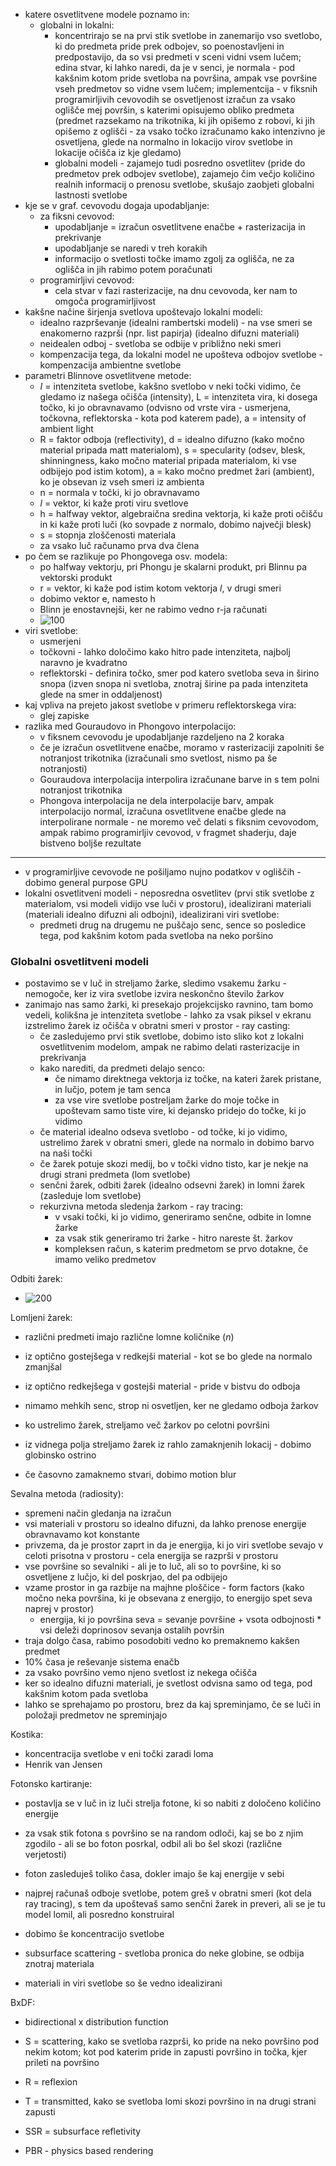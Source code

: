 - katere osvetlitvene modele poznamo in:
	- globalni in lokalni:
		- koncentrirajo se na prvi stik svetlobe in zanemarijo vso svetlobo, ki do predmeta pride prek odbojev, so poenostavljeni in predpostavijo, da so vsi predmeti v sceni vidni vsem lučem; edina stvar, ki lahko naredi, da je v senci, je normala - pod kakšnim kotom pride svetloba na površina, ampak vse površine vseh predmetov so vidne vsem lučem; implementcija - v fiksnih programirljivih cevovodih se osvetljenost izračun za vsako oglišče mej površin, s katerimi opisujemo obliko predmeta (predmet razsekamo na trikotnika, ki jih opišemo z robovi, ki jih opišemo z oglišči - za vsako točko izračunamo kako intenzivno je osvetljena, glede na normalno in lokacijo virov svetlobe in lokacije očišča iz kje gledamo)
		- globalni modeli - zajamejo tudi posredno osvetlitev (pride do predmetov prek odbojev svetlobe), zajamejo čim večjo količino realnih informacij o prenosu svetlobe, skušajo zaobjeti globalni lastnosti svetlobe
- kje se v graf. cevovodu dogaja upodabljanje:
	- za fiksni cevovod:
		- upodabljanje = izračun osvetlitvene enačbe + rasterizacija in prekrivanje
		- upodabljanje se naredi v treh korakih
		- informacijo o svetlosti točke imamo zgolj za oglišča, ne za oglišča in jih rabimo potem poračunati
	- programirljivi cevovod:
		- cela stvar v fazi rasterizacije, na dnu cevovoda, ker nam to omgoča programirljivost
- kakšne načine širjenja svetlova upoštevajo lokalni modeli:
	- idealno razprševanje (idealni rambertski modeli) - na vse smeri se enakomerno razprši (npr. list papirja) (idealno difuzni materiali)
	- neidealen odboj - svetloba se odbije v približno neki smeri
	- kompenzacija tega, da lokalni model ne upošteva odbojov svetlobe - kompenzacija ambientne svetlobe
- parametri Blinnove osvetlitvene metode:
	- $I$ = intenziteta svetlobe, kakšno svetlobo v neki točki vidimo, če gledamo iz našega očišča (intensity), L = intenziteta vira, ki dosega točko, ki jo obravnavamo (odvisno od vrste vira - usmerjena, točkovna, reflektorska - kota pod katerem pade), a = intensity of ambient light
	- R = faktor odboja (reflectivity), d = idealno difuzno (kako močno material pripada matt materialom), s = specularity (odsev, blesk, shinningness, kako močno material pripada materialom, ki vse odbijejo pod istim kotom), a = kako močno predmet žari (ambient), ko je obsevan iz vseh smeri iz ambienta 
	- n = normala v točki, ki jo obravnavamo
	- $l$ = vektor, ki kaže proti viru svetlove
	- h = halfway vektor, algebraična sredina vektorja, ki kaže proti očišču in ki kaže proti luči (ko sovpade z normalo, dobimo največji blesk)
	- s = stopnja zloščenosti materiala
	- za vsako luč računamo prva dva člena
- po čem se razlikuje po Phongovega osv. modela:
	- po halfway vektorju, pri Phongu je skalarni produkt, pri Blinnu pa vektorski produkt
	- r = vektor, ki kaže pod istim kotom vektorja $l$, v drugi smeri
	- dobimo vektor e, namesto h
	- Blinn je enostavnejši, ker ne rabimo vedno r-ja računati
	- ![100](../../Images2/Pasted%20image%2020241120103744.png)
- viri svetlobe:
	- usmerjeni
	- točkovni - lahko določimo kako hitro pade intenziteta, najbolj naravno je kvadratno
	- reflektorski - definira točko, smer pod katero svetloba seva in širino snopa (izven snopa ni svetloba, znotraj širine pa pada intenziteta glede na smer in oddaljenost)
- kaj vpliva na prejeto jakost svetlobe v primeru reflektorskega vira:
	- glej zapiske
- razlika med Gouraudovo in Phongovo interpolacijo:
	- v fiksnem cevovodu je upodabljanje razdeljeno na 2 koraka
	- če je izračun osvetlitvene enačbe, moramo v rasterizaciji zapolniti še notranjost trikotnika (izračunali smo svetlost, nismo pa še notranjosti)
	- Gouraudova interpolacija interpolira izračunane barve in s tem polni notranjost trikotnika
	- Phongova interpolacija ne dela interpolacije barv, ampak interpolacijo normal, izračuna osvetlitvene enačbe glede na interpolirane normale - ne moremo več delati s fiksnim cevovodom, ampak rabimo programirljiv cevovod, v fragmet shaderju, daje bistveno boljše rezultate

---

- v programirljive cevovode ne pošiljamo nujno podatkov v ogliščih - dobimo general purpose GPU
- lokalni osvetlitveni modeli - neposredna osvetlitev (prvi stik svetlobe z materialom, vsi modeli vidijo vse luči v prostoru), idealizirani materiali (materiali idealno difuzni ali odbojni), idealizirani viri svetlobe:
	- predmeti drug na drugemu ne puščajo senc, sence so posledice tega, pod kakšnim kotom pada svetloba na neko poršino
### Globalni osvetlitveni modeli

- postavimo se v luč in streljamo žarke, sledimo vsakemu žarku - nemogoče, ker iz vira svetlobe izvira neskončno število žarkov
- zanimajo nas samo žarki, ki presekajo projekcijsko ravnino, tam bomo vedeli, kolikšna je intenziteta svetlobe - lahko za vsak piksel v ekranu izstrelimo žarek iz očišča v obratni smeri v prostor - ray casting:
	- če zasledujemo prvi stik svetlobe, dobimo isto sliko kot z lokalni osvetlitvenim modelom, ampak ne rabimo delati rasterizacije in prekrivanja
	- kako narediti, da predmeti delajo senco:
		- če nimamo direktnega vektorja iz točke, na kateri žarek pristane, in lučjo, potem je tam senca
		- za vse vire svetlobe postreljam žarke do moje točke in upoštevam samo tiste vire, ki dejansko pridejo do točke, ki jo vidimo
	- če material idealno odseva svetlobo - od točke, ki jo vidimo, ustrelimo žarek v obratni smeri, glede na normalo in dobimo barvo na naši točki
	- če žarek potuje skozi medij, bo v točki vidno tisto, kar je nekje na drugi strani predmeta (lom svetlobe)
	- senčni žarek, odbiti žarek (idealno odsevni žarek) in lomni žarek (zasleduje lom svetlobe)
	- rekurzivna metoda sledenja žarkom - ray tracing:
		- v vsaki točki, ki jo vidimo, generiramo senčne, odbite in lomne žarke
		- za vsak stik generiramo tri žarke - hitro nareste št. žarkov
		- kompleksen račun, s katerim predmetom se prvo dotakne, če imamo veliko predmetov

Odbiti žarek:
- ![200](../../Images2/Pasted%20image%2020241120112952.png)

Lomljeni žarek:
- različni predmeti imajo različne lomne količnike ($n$)
- iz optično gostejšega v redkejši material - kot se bo glede na normalo zmanjšal
- iz optično redkejšega v gostejši material - pride v bistvu do odboja

- nimamo mehkih senc, strop ni osvetljen, ker ne gledamo odboja žarkov
- ko ustrelimo žarek, streljamo več žarkov po celotni površini
- iz vidnega polja streljamo žarek iz rahlo zamaknjenih lokacij - dobimo globinsko ostrino
- če časovno zamaknemo stvari, dobimo motion blur

Sevalna metoda (radiosity):
- spremeni način gledanja na izračun
- vsi materiali v prostoru so idealno difuzni, da lahko prenose energije obravnavamo kot konstante
- privzema, da je prostor zaprt in da je energija, ki jo viri svetlobe sevajo v celoti prisotna v prostoru - cela energija se razprši v prostoru
- vse površine so sevalniki - ali je to luč, ali so to površine, ki so osvetljene z lučjo, ki del poskrjao, del pa odbijejo
- vzame prostor in ga razbije na majhne ploščice - form factors (kako močno neka površina, ki je obsevana z energijo, to energijo spet seva naprej v prostor)
	- energija, ki jo površina seva = sevanje površine + vsota odbojnosti \* vsi deleži doprinosov sevanja ostalih površin
- traja dolgo časa, rabimo posodobiti vedno ko premaknemo kakšen predmet
- 10% časa je reševanje sistema enačb
- za vsako površino vemo njeno svetlost iz nekega očišča
- ker so idealno difuzni materiali, je svetlost odvisna samo od tega, pod kakšnim kotom pada svetloba
- lahko se sprehajamo po prostoru, brez da kaj spreminjamo, če se luči in položaji predmetov ne spreminjajo

Kostika:
- koncentracija svetlobe v eni točki zaradi loma
- Henrik van Jensen

Fotonsko kartiranje:
- postavlja se v luč in iz luči strelja fotone, ki so nabiti z določeno količino energije
- za vsak stik fotona s površino se na random odloči, kaj se bo z njim zgodilo - ali se bo foton posrkal, odbil ali bo šel skozi (različne verjetosti)
- foton zasleduješ toliko časa, dokler imajo še kaj energije v sebi
- najprej računaš odboje svetlobe, potem greš v obratni smeri (kot dela ray tracing), s tem da upoštevaš samo senčni žarek in preveri, ali se je tu model lomil, ali posredno konstruiral
- dobimo še koncentracijo svetlobe

- subsurface scattering - svetloba pronica do neke globine, se odbija znotraj materiala

- materiali in viri svetlobe so še vedno idealizirani

BxDF:
- bidirectional x distribution function
- S = scattering, kako se svetloba razprši, ko pride na neko površino pod nekim kotom; kot pod katerim pride in zapusti površino in točka, kjer prileti na površino
- R = reflexion
- T = transmitted, kako se svetloba lomi skozi površino in na drugi strani zapusti
- SSR = subsurface refletivity

- PBR - physics based rendering